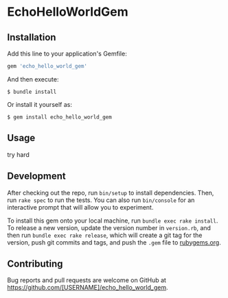 # EchoHelloWorldGem


## Installation

Add this line to your application's Gemfile:

```ruby
gem 'echo_hello_world_gem'
```

And then execute:

    $ bundle install

Or install it yourself as:

    $ gem install echo_hello_world_gem

## Usage

try hard

## Development

After checking out the repo, run `bin/setup` to install dependencies. Then, run `rake spec` to run the tests. You can also run `bin/console` for an interactive prompt that will allow you to experiment.

To install this gem onto your local machine, run `bundle exec rake install`. To release a new version, update the version number in `version.rb`, and then run `bundle exec rake release`, which will create a git tag for the version, push git commits and tags, and push the `.gem` file to [rubygems.org](https://rubygems.org).

## Contributing

Bug reports and pull requests are welcome on GitHub at https://github.com/[USERNAME]/echo_hello_world_gem.

